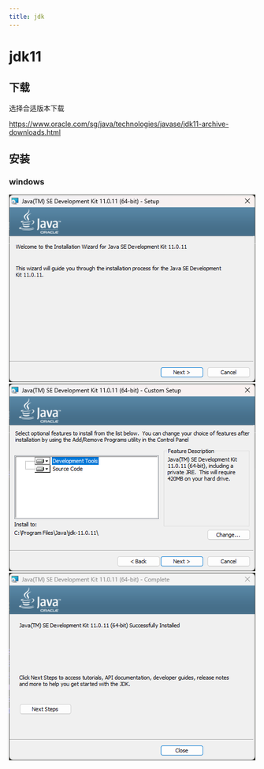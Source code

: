 ```yaml
---
title: jdk
---
```


# jdk11

## 下载

选择合适版本下载

https://www.oracle.com/sg/java/technologies/javase/jdk11-archive-downloads.html

## 安装

### windows

![1681997849285](image/index/1681997849285.png)
![1681997867507](image/index/1681997867507.png)
![1681997969700](image/index/1681997969700.png)
